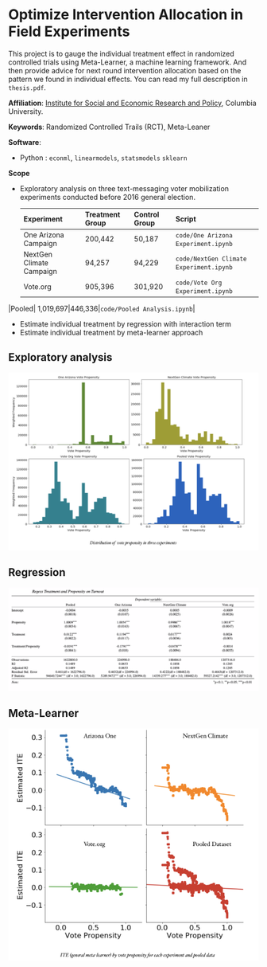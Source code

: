# Optimize Intervention Allocation in Field Experiments

This project is to gauge the individual treatment effect in randomized controlled trials using Meta-Learner, a machine learning framework. And then provide advice for next round intervention allocation based on the pattern we found in individual effects. You can read my full description in `thesis.pdf`.

**Affiliation**: [Institute for Social and Economic Research and Policy](http://iserp.columbia.edu/), Columbia University.

**Keywords**: Randomized Controlled Trails (RCT), Meta-Leaner

**Software**:  

- Python : `econml`, `linearmodels`, `statsmodels` `sklearn`

**Scope**

- Exploratory analysis on three text-messaging voter mobilization experiments
  conducted before 2016 general election.

  |Experiment|  Treatment Group    |  Control Group    | Script |
  | ----------------- | ---- | ---- | ---- |
  |       One Arizona Campaign            |     200,442 |   50,187   |`code/One Arizona Experiment.ipynb`|
  |         NextGen Climate Campaign          |   94,257   |   94,229   |`code/NextGen Climate Experiment.ipynb`|
  |          Vote.org         |  905,396    |    301,920  |`code/Vote Org Experiment.ipynb`|
|Pooled| 1,019,697|446,336|`code/Pooled Analysis.ipynb`|

- Estimate individual treatment by regression with interaction term
- Estimate individual treatment by meta-learner approach

## Exploratory analysis  

![explora](images/exploratory.png)

## Regression

![regression](images/regression.png)

## Meta-Learner

![meta](images/meta.png)